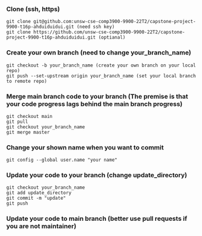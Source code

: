 ### Clone (ssh, https)
    git clone git@github.com:unsw-cse-comp3900-9900-22T2/capstone-project-9900-t16p-ahduiduidui.git (need ssh key)
    git clone https://github.com/unsw-cse-comp3900-9900-22T2/capstone-project-9900-t16p-ahduiduidui.git (optianal)
### Create your own branch (need to change your_branch_name)
    git checkout -b your_branch_name (create your own branch on your local repo)
    git push --set-upstream origin your_branch_name (set your local branch to remote repo)
### Merge main branch code to your branch (The premise is that your code progress lags behind the main branch progress)
    git checkout main
    git pull
    git checkout your_branch_name
    git merge master
### Change your shown name when you want to commit
    git config --global user.name "your name"
### Update your code to your branch (change update_directory)
    git checkout your_branch_name
    git add update_directory
    git commit -m "update"
    git push
### Update your code to main branch (better use pull requests if you are not maintainer)
    